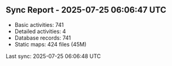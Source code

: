 ## Sync Report - 2025-07-25 06:06:47 UTC

- Basic activities: 741
- Detailed activities: 4
- Database records: 741
- Static maps: 424 files (45M)

Last sync: 2025-07-25 06:06:48 UTC

